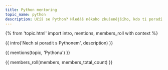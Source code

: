 ```yaml
---
title: Python mentoring
topic_name: python
description: Učíš se Python? Hledáš někoho zkušenějšího, kdo ti poradí, když se zasekneš? Kdo ti ukáže správné postupy a nasměruje tě na kvalitní návody nebo kurzy?
---
```

{% from 'topic.html' import intro, mentions, members_roll with context %}

{{ intro('Nech si poradit s Pythonem', description) }}

{{ mentions(topic, 'Pythonu') }}

{{ members_roll(members, members_total_count) }}
